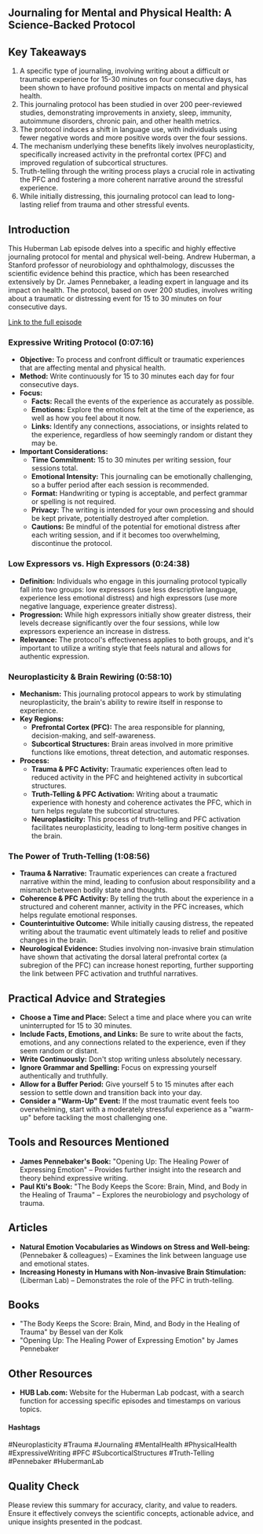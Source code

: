 ## Journaling for Mental and Physical Health: A Science-Backed Protocol 

## Key Takeaways
1. A specific type of journaling, involving writing about a difficult or traumatic experience for 15-30 minutes on four consecutive days, has been shown to have profound positive impacts on mental and physical health. 
2. This journaling protocol has been studied in over 200 peer-reviewed studies, demonstrating improvements in anxiety, sleep, immunity, autoimmune disorders, chronic pain, and other health metrics. 
3. The protocol induces a shift in language use, with individuals using fewer negative words and more positive words over the four sessions.
4. The mechanism underlying these benefits likely involves neuroplasticity, specifically increased activity in the prefrontal cortex (PFC) and improved regulation of subcortical structures.
5. Truth-telling through the writing process plays a crucial role in activating the PFC and fostering a more coherent narrative around the stressful experience. 
6. While initially distressing, this journaling protocol can lead to long-lasting relief from trauma and other stressful events. 

## Introduction
This Huberman Lab episode delves into a specific and highly effective journaling protocol for mental and physical well-being. Andrew Huberman, a Stanford professor of neurobiology and ophthalmology, discusses the scientific evidence behind this practice, which has been researched extensively by Dr. James Pennebaker, a leading expert in language and its impact on health. The protocol, based on over 200 studies, involves writing about a traumatic or distressing event for 15 to 30 minutes on four consecutive days.

[Link to the full episode](https://www.youtube.com/watch?v=wAZn9dF3XTo)

### Expressive Writing Protocol (0:07:16)
- **Objective:** To process and confront difficult or traumatic experiences that are affecting mental and physical health.
- **Method:** Write continuously for 15 to 30 minutes each day for four consecutive days.
- **Focus:** 
    - **Facts:**  Recall the events of the experience as accurately as possible.
    - **Emotions:**  Explore the emotions felt at the time of the experience, as well as how you feel about it now.
    - **Links:**  Identify any connections, associations, or insights related to the experience, regardless of how seemingly random or distant they may be. 
- **Important Considerations:**
    - **Time Commitment:** 15 to 30 minutes per writing session, four sessions total.
    - **Emotional Intensity:** This journaling can be emotionally challenging, so a buffer period after each session is recommended. 
    - **Format:**  Handwriting or typing is acceptable, and perfect grammar or spelling is not required. 
    - **Privacy:** The writing is intended for your own processing and should be kept private, potentially destroyed after completion. 
    - **Cautions:** Be mindful of the potential for emotional distress after each writing session, and if it becomes too overwhelming, discontinue the protocol. 

### Low Expressors vs. High Expressors (0:24:38)
- **Definition:** Individuals who engage in this journaling protocol typically fall into two groups: low expressors (use less descriptive language, experience less emotional distress) and high expressors (use more negative language, experience greater distress). 
- **Progression:**  While high expressors initially show greater distress, their levels decrease significantly over the four sessions, while low expressors experience an increase in distress. 
- **Relevance:** The protocol's effectiveness applies to both groups, and it's important to utilize a writing style that feels natural and allows for authentic expression.

### Neuroplasticity & Brain Rewiring (0:58:10)
- **Mechanism:**  This journaling protocol appears to work by stimulating neuroplasticity, the brain's ability to rewire itself in response to experience. 
- **Key Regions:**  
    - **Prefrontal Cortex (PFC):** The area responsible for planning, decision-making, and self-awareness. 
    - **Subcortical Structures:**  Brain areas involved in more primitive functions like emotions, threat detection, and automatic responses.
- **Process:**
    - **Trauma & PFC Activity:**  Traumatic experiences often lead to reduced activity in the PFC and heightened activity in subcortical structures.
    - **Truth-Telling & PFC Activation:**  Writing about a traumatic experience with honesty and coherence activates the PFC, which in turn helps regulate the subcortical structures.
    - **Neuroplasticity:**  This process of truth-telling and PFC activation facilitates neuroplasticity, leading to long-term positive changes in the brain.

### The Power of Truth-Telling (1:08:56)
- **Trauma & Narrative:**  Traumatic experiences can create a fractured narrative within the mind, leading to confusion about responsibility and a mismatch between bodily state and thoughts. 
- **Coherence & PFC Activity:**  By telling the truth about the experience in a structured and coherent manner, activity in the PFC increases, which helps regulate emotional responses.
- **Counterintuitive Outcome:**  While initially causing distress, the repeated writing about the traumatic event ultimately leads to relief and positive changes in the brain.
- **Neurological Evidence:**  Studies involving non-invasive brain stimulation have shown that activating the dorsal lateral prefrontal cortex (a subregion of the PFC) can increase honest reporting, further supporting the link between PFC activation and truthful narratives.

## Practical Advice and Strategies 
- **Choose a Time and Place:** Select a time and place where you can write uninterrupted for 15 to 30 minutes. 
- **Include Facts, Emotions, and Links:** Be sure to write about the facts, emotions, and any connections related to the experience, even if they seem random or distant.
- **Write Continuously:** Don't stop writing unless absolutely necessary.
- **Ignore Grammar and Spelling:** Focus on expressing yourself authentically and truthfully.
- **Allow for a Buffer Period:** Give yourself 5 to 15 minutes after each session to settle down and transition back into your day.
- **Consider a "Warm-Up" Event:**  If the most traumatic event feels too overwhelming, start with a moderately stressful experience as a "warm-up" before tackling the most challenging one.

## Tools and Resources Mentioned
- **James Pennebaker's Book:** "Opening Up: The Healing Power of Expressing Emotion" –  Provides further insight into the research and theory behind expressive writing. 
- **Paul Kti's Book:** "The Body Keeps the Score: Brain, Mind, and Body in the Healing of Trauma" –  Explores the neurobiology and psychology of trauma. 

## Articles
- **Natural Emotion Vocabularies as Windows on Stress and Well-being:** (Pennebaker & colleagues) –  Examines the link between language use and emotional states.
- **Increasing Honesty in Humans with Non-invasive Brain Stimulation:** (Liberman Lab) –  Demonstrates the role of the PFC in truth-telling. 

## Books
- "The Body Keeps the Score: Brain, Mind, and Body in the Healing of Trauma" by Bessel van der Kolk
- "Opening Up: The Healing Power of Expressing Emotion" by James Pennebaker

## Other Resources
- **HUB Lab.com:**  Website for the Huberman Lab podcast, with a search function for accessing specific episodes and timestamps on various topics.

#### Hashtags
#Neuroplasticity #Trauma #Journaling #MentalHealth #PhysicalHealth #ExpressiveWriting #PFC #SubcorticalStructures #Truth-Telling #Pennebaker #HubermanLab 

## Quality Check 
Please review this summary for accuracy, clarity, and value to readers. Ensure it effectively conveys the scientific concepts, actionable advice, and unique insights presented in the podcast. 
